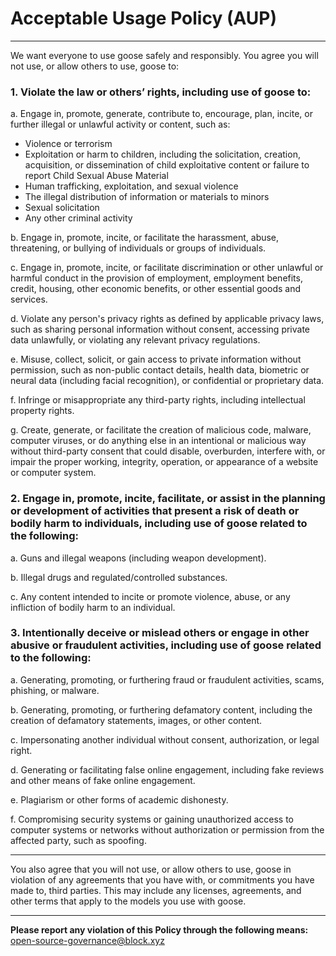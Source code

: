 # Acceptable Usage Policy (AUP)

---

We want everyone to use goose safely and responsibly. You agree you will not use, or allow others to use, goose to:

### 1. Violate the law or others’ rights, including use of goose to:

a. Engage in, promote, generate, contribute to, encourage, plan, incite, or further illegal or unlawful activity or content, such as:
   - Violence or terrorism
   - Exploitation or harm to children, including the solicitation, creation, acquisition, or dissemination of child exploitative content or failure to report Child Sexual Abuse Material
   - Human trafficking, exploitation, and sexual violence
   - The illegal distribution of information or materials to minors
   - Sexual solicitation
   - Any other criminal activity

b. Engage in, promote, incite, or facilitate the harassment, abuse, threatening, or bullying of individuals or groups of individuals.

c. Engage in, promote, incite, or facilitate discrimination or other unlawful or harmful conduct in the provision of employment, employment benefits, credit, housing, other economic benefits, or other essential goods and services.

d. Violate any person's privacy rights as defined by applicable privacy laws, such as sharing personal information without consent, accessing private data unlawfully, or violating any relevant privacy regulations.

e. Misuse, collect, solicit, or gain access to private information without permission, such as non-public contact details, health data, biometric or neural data (including facial recognition), or confidential or proprietary data.

f. Infringe or misappropriate any third-party rights, including intellectual property rights.

g. Create, generate, or facilitate the creation of malicious code, malware, computer viruses, or do anything else in an intentional or malicious way without third-party consent that could disable, overburden, interfere with, or impair the proper working, integrity, operation, or appearance of a website or computer system.

### 2. Engage in, promote, incite, facilitate, or assist in the planning or development of activities that present a risk of death or bodily harm to individuals, including use of goose related to the following:

a. Guns and illegal weapons (including weapon development).

b. Illegal drugs and regulated/controlled substances.

c. Any content intended to incite or promote violence, abuse, or any infliction of bodily harm to an individual.

### 3. Intentionally deceive or mislead others or engage in other abusive or fraudulent activities, including use of goose related to the following:

a. Generating, promoting, or furthering fraud or fraudulent activities, scams, phishing, or malware.

b. Generating, promoting, or furthering defamatory content, including the creation of defamatory statements, images, or other content.

c. Impersonating another individual without consent, authorization, or legal right.

d. Generating or facilitating false online engagement, including fake reviews and other means of fake online engagement.

e. Plagiarism or other forms of academic dishonesty.

f. Compromising security systems or gaining unauthorized access to computer systems or networks without authorization or permission from the affected party, such as spoofing.

---

You also agree that you will not use, or allow others to use, goose in violation of any agreements that you have with, or commitments you have made to, third parties. This may include any licenses, agreements, and other terms that apply to the models you use with goose.

---

**Please report any violation of this Policy through the following means:**  [open-source-governance@block.xyz](mailto:open-source-governance@block.xyz) 


